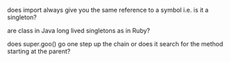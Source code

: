 does import always give you the same reference to a symbol i.e. is it a
singleton?

are class in Java long lived singletons as in Ruby?

does super.goo() go one step up the chain or does it search for the method
starting at the parent?
